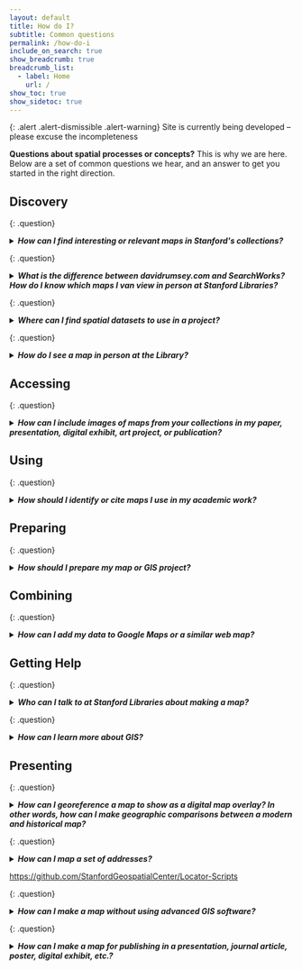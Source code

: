 ```yaml
---
layout: default
title: How do I?
subtitle: Common questions
permalink: /how-do-i
include_on_search: true
show_breadcrumb: true
breadcrumb_list:
  - label: Home
    url: /
show_toc: true
show_sidetoc: true
---
```


{: .alert .alert-dismissible .alert-warning}
Site is currently being developed – please excuse the incompleteness

**Questions about spatial processes or concepts?** This is why we are here. Below are a set of common questions we hear, and an answer to get you started in the right direction.

## Discovery

{: .question}

<details>
  <summary><b><em>How can I find interesting or relevant maps in Stanford's collections?</em></b></summary>
  <div class="answer">
    <p>You can search for maps in Stanford's collections using <a href="https://searchworks.stanford.edu/" target="_blank">SearchWorks</a>, the library's online catalog. You can also explore the <a href="https://www.davidrumsey.com/" target="_blank">David Rumsey Map Collection</a> for a wide range of historical maps. If you need help finding maps, you can <a href="/contact">reach out to us</a> for assistance.</p>
  </div>
</details>

{: .question}

<details>
  <summary><b><em>What is the difference between davidrumsey.com and SearchWorks? How do I know which maps I van view in person at Stanford Libraries?</em></b></summary>
  <div class="answer">
    <p>David Rumsey is a map collector with a collection of maps that he has digitized and made available online. SearchWorks is the Stanford Libraries catalog, which includes maps from the David Rumsey collection as well as other maps in the library's collections. You can view maps in person at Stanford Libraries by checking the item's location in SearchWorks or contacting the library for more information.</p>
  </div>
</details>

{: .question}

<details>
  <summary><b><em>Where can I find spatial datasets to use in a project?</em></b></summary>
  <div class="answer">
    <p>There are many places to find spatial datasets online. Stanford Libraries offers access to a wide range of spatial data resources, including the <a href="https://earthworks.stanford.edu/" target="_blank">EarthWorks</a> geospatial data discovery tool. You can also explore the <a href="https://www.census.gov/geographies/mapping-files/time-series/geo/tiger-line-file.html" target="_blank">U.S. Census Bureau's TIGER/Line Shapefiles</a> for geographic data. If you need help finding spatial datasets, you can <a href="/contact">reach out to us</a> for assistance.</p>
  </div>
</details>

{: .question}

<details>
  <summary><b><em>How do I see a map in person at the Library?</em></b></summary>
  <div class="answer">
    <p>You can request maps from the David Rumsey Map Center for viewing in the reading room. [More information on how to request maps.]</p>

    <p>Branner Library is an open stack collection, meaning you can browse the collection in person. [More information on visiting Branner Library.]</p>

  </div>
</details>

## Accessing

{: .question}

<details>
  <summary><b><em>How can I include images of maps from your collections in my paper, presentation, digital exhibit, art project, or publication?</em></b></summary>
  <div class="answer">
    <p>If a map from Stanford Libraries has been scanned and made available to you in <a href="https://searchworks.stanford.edu/" target="_blank">SearchWorks</a>, you can read the permissions statements on their page. Permissions statements will tell you how the map can be used, how to acknowledge it in your work, and who to contact for more information. Most of the time, there is a link to download the map image directly on its page. [Download links on Searchworks & DR.com; direct linking using IIIF; exporting map images from ArcGIS. Permissions?]</p>
   
  </div>
</details>

## Using

{: .question}

<details>
  <summary><b><em>How should I identify or cite maps I use in my academic work?</em></b></summary>
  <div class="answer">
    <p>When citing a map in your academic work, you should include the following information:
      [Examples; description of acceptable uses]
    </p>
    
  </div>
</details>

## Preparing

{: .question}

<details>
  <summary><b><em>How should I prepare my map or GIS project?</em></b></summary>
  <div class="answer">
    <p>Answer.
    </p>
  </div>
</details>

## Combining

{: .question}

<details>
  <summary><b><em>How can I add my data to Google Maps or a similar web map?</em></b></summary>
  <div class="answer">
    <p>Adding data to a Google maps-style web map can be done in several ways using Felt maps, ArcGIS Online, Google Earth Web, StoryMaps JS, Leaflet, Mapbox, OpenLayers, or MapLibre.</p>
  </div>
</details>

## Getting Help

{: .question}

<details>
  <summary><b><em>Who can I talk to at Stanford Libraries about making a map?</em></b></summary>
  <div class="answer">
    <p>If you need help making a map, you can reach out to the <a href="/contact">Stanford Geospatial Center</a> for assistance. The Geospatial Center offers consultations, workshops, and other resources to help you create maps for your research or projects.</p>
    <p>Branner and DRMC for examples for inspiration, project scoping, etc.</p>
  </div>
</details>

{: .question}

<details>
  <summary><b><em>How can I learn more about GIS?</em></b></summary>
<div class="answer">
    <p>
      Here are some resources to help you learn about Geographic Information Systems (GIS):
    </p>
    <ul>
      <li>
        <a href="#" target="_blank">Stanford GIS course?</a> - A Stanford course for learning GIS.
      </li>
      <li>
        <a href="#" target="_blank">[David Medeiros's consultation link?]</a> - Talk to an expert cartographer.
      </li>
      <li>
        <a href="#" target="_blank">Mapschool.io?</a> - Learn about GIS online.
      </li>
    </ul>

  </div>
</details>

## Presenting

{: .question}

<details>
  <summary><b><em>How can I georeference a map to show as a digital map overlay? In other words, how can I make geographic comparisons between a modern and historical map?</em></b></summary>
  <div class="answer">
       <p>There are several ways to go about this. Tutorials below are arranged with the easiest one at the top and become more complex as you go down the list. Let's add some here.</p>

        <ul>
            <li>
                <a href="https://kristinallarsen.github.io/cloud-ear/blog/georeferencing_tutorial/">
                    How to Georeference a Map in Allmaps to Display in Felt
                </a>
                <ul style="margin-left: 20px;">
                    <li>*Simple tutorial for creating a georeferenced overlay of a historical map image on a contemporary basemap in Felt.com, a cloud-based GIS application.*</li>
                </ul>
            </li>

            <li>
                <a href="https://storymaps.arcgis.com/stories/e8d1d13ca8894643970f315d16010ee9">
                    Georeferencing in QGIS
                </a>
                <ul style="margin-left: 20px;">
                    <li>*Learn to georeference historical maps in QGIS, a desktop GIS application, resulting in a more precise alignment between map image and location.*</li>
                </ul>
            </li>
        </ul>

</div>
  </details>

{: .question}

<details>
  <summary><b><em>How can I map a set of addresses?</em></b></summary>
  <div class="answer">
    <p>Geocoding is the process of converting addresses into geographic coordinates that can be used to create a map. The recommended resource for starting your geocoding work at Stanford is the <a href="https://guides.library.stanford.edu/sgc/services" target="_blank">Stanford Geospatial Center's Geocoding Services for Research Guide</a>.</p>
      
    <p>There are several ways to map a set of addresses. You can use a GIS software like ArcGIS or QGIS to geocode the addresses and create a map. You can also use online mapping tools like Google Maps or Mapbox to create a map of your addresses. If you need help mapping a set of addresses, you can reach out to the <a href="/contact">Stanford Geospatial Center</a> for assistance.</p>
  </div>
</details>

https://github.com/StanfordGeospatialCenter/Locator-Scripts

{: .question}

<details>
  <summary><b><em>How can I make a map without using advanced GIS software?</em></b></summary>
  <div class="answer">
    <p>SimplyAnalytics, Felt, Google My Maps, and ArcGIS Online are all tools that allow you to create maps without using advanced GIS software. These tools are user-friendly and offer a range of features for creating maps for research, projects, or presentations.</p>
  </div>
</details>

{: .question}

<details>
  <summary><b><em>How can I make a map for publishing in a presentation, journal article, poster, digital exhibit, etc.?</em></b></summary>
  <div class="answer">
    <p>There are several ways to create a map for publishing in a presentation, journal article, poster, digital exhibit, or other format. You can use GIS software like ArcGIS or QGIS to create a map and export it as an image or PDF. You can also use online mapping tools like Google My Maps or Mapbox to create a map and share it online. If you need help making a map for publishing, you can reach out to the <a href="/contact">Stanford Geospatial Center</a> for assistance.</p>
  </div>
</details>
